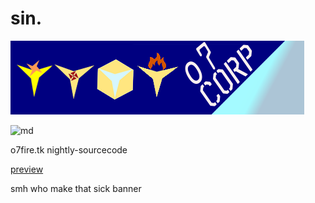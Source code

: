 # sin.

![banner](./assets/images/logo.png)

![md](http://www.wtfpl.net/wp-content/uploads/2012/12/wtfpl-badge-4.png)

o7fire.tk nightly-sourcecode

[preview](https://o7-fire.github.io/mossad/)

smh who make that sick banner

